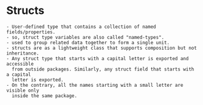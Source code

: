 Structs
=======
    - User-defined type that contains a collection of named fields/properties.
    - so, struct type variables are also called "named-types".
    - used to group related data together to form a single unit.
    - structs are as a lightweight class that supports composition but not inheritance.
    - Any struct type that starts with a capital letter is exported and accessible 
      from outside packages. Similarly, any struct field that starts with a capital 
      letter is exported.
    - On the contrary, all the names starting with a small letter are visible only 
      inside the same package.
